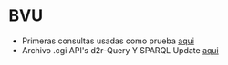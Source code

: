 # BVU
* Primeras consultas usadas como prueba [aqui](https://github.com/AlfredoGJ/BVU/tree/master/ORBIS%20To%20CRIS/Consultas%20de%20prueba)
* Archivo .cgi API's d2r-Query Y SPARQL Update [aqui](https://github.com/AlfredoGJ/BVU/tree/master/CRIS%20To%20ORBIS/API's)
